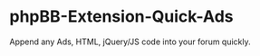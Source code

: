 phpBB-Extension-Quick-Ads
=========================

Append any Ads, HTML, jQuery/JS code into your forum quickly.
